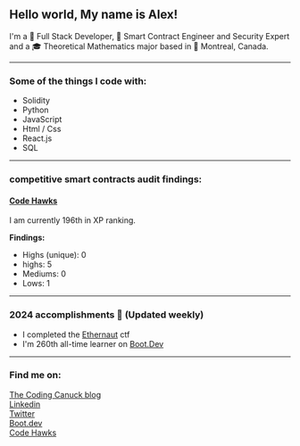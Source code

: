 ## Hello world, My name is Alex!

I'm a 🚀 Full Stack Developer, 🔐 Smart Contract Engineer and Security Expert and a 🎓 Theoretical Mathematics major based in 🍁 Montreal, Canada.

---

### Some of the things I code with:
- Solidity
- Python
- JavaScript
- Html / Css
- React.js
- SQL

---
      
### competitive smart contracts audit findings:
#### [Code Hawks](https://www.codehawks.com/leaderboard)  

I am currently 196th in XP ranking.

**Findings:**
  - Highs (unique): 0
  - highs: 5	
  - Mediums: 0
  - Lows: 1

---

### 2024 accomplishments 🎉 (Updated weekly)
- I completed the [Ethernaut](https://www.thecodingcanuck.com/ethernaut) ctf
- I'm 260th all-time learner on [Boot.Dev](https://www.boot.dev/u/playfulimportance17)

---

### Find me on:
[The Coding Canuck blog](https://thecodingcanuck.com)   
[Linkedin](https://linkedin.com/in/alexlangev)    
[Twitter](https://twitter.com/thecodingcanuck)    
[Boot.dev](https://www.boot.dev/u/playfulimportance17)  
[Code Hawks](https://www.codehawks.com/profile/clkg5xveq0000i9082f9kiksa)  
